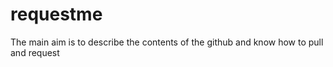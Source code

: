 # requestme
The main aim is to describe the contents of the github and know how to pull and request
